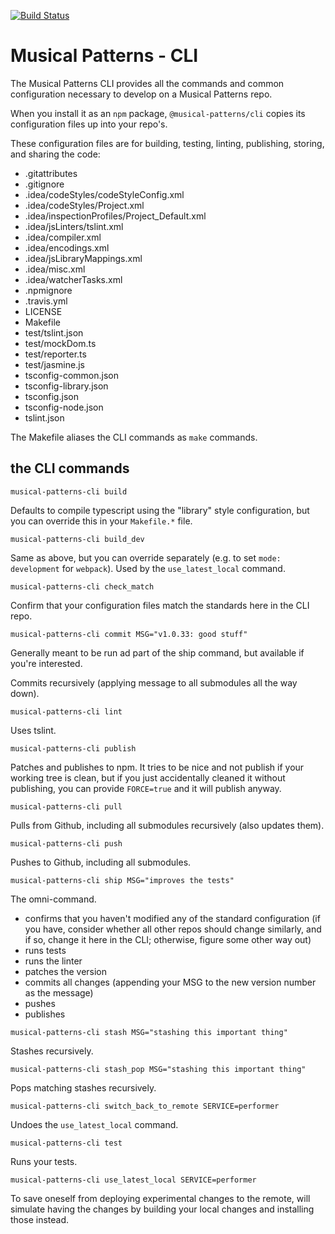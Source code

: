 [![Build Status](https://travis-ci.com/MusicalPatterns/cli.svg?branch=master)](https://travis-ci.com/MusicalPatterns/cli)

# Musical Patterns - CLI

The Musical Patterns CLI provides all the commands and common configuration necessary to develop on a Musical Patterns repo.

When you install it as an `npm` package, `@musical-patterns/cli` copies its configuration files up into your repo's.

These configuration files are for building, testing, linting, publishing, storing, and sharing the code:

- .gitattributes
- .gitignore
- .idea/codeStyles/codeStyleConfig.xml
- .idea/codeStyles/Project.xml
- .idea/inspectionProfiles/Project_Default.xml
- .idea/jsLinters/tslint.xml
- .idea/compiler.xml
- .idea/encodings.xml
- .idea/jsLibraryMappings.xml
- .idea/misc.xml
- .idea/watcherTasks.xml
- .npmignore
- .travis.yml
- LICENSE
- Makefile
- test/tslint.json
- test/mockDom.ts
- test/reporter.ts
- test/jasmine.js
- tsconfig-common.json
- tsconfig-library.json
- tsconfig.json
- tsconfig-node.json
- tslint.json

The Makefile aliases the CLI commands as `make` commands.

## the CLI commands

`musical-patterns-cli build`

Defaults to compile typescript using the "library" style configuration, but you can override this in your `Makefile.*` file.

`musical-patterns-cli build_dev`

Same as above, but you can override separately (e.g. to set `mode: development` for `webpack`).
Used by the `use_latest_local` command.

`musical-patterns-cli check_match`

Confirm that your configuration files match the standards here in the CLI repo.

`musical-patterns-cli commit MSG="v1.0.33: good stuff"`

Generally meant to be run ad part of the ship command, but available if you're interested. 

Commits recursively (applying message to all submodules all the way down).

`musical-patterns-cli lint`

Uses tslint.

`musical-patterns-cli publish`

Patches and publishes to npm.
It tries to be nice and not publish if your working tree is clean, but if you just accidentally cleaned it without publishing, you can provide `FORCE=true` and it will publish anyway.

`musical-patterns-cli pull`

Pulls from Github, including all submodules recursively (also updates them).

`musical-patterns-cli push`

Pushes to Github, including all submodules.

`musical-patterns-cli ship MSG="improves the tests"`

The omni-command. 

- confirms that you haven't modified any of the standard configuration (if you have, consider whether all other repos should change similarly, and if so, change it here in the CLI; otherwise, figure some other way out)
- runs tests
- runs the linter
- patches the version
- commits all changes (appending your MSG to the new version number as the message)
- pushes
- publishes

`musical-patterns-cli stash MSG="stashing this important thing"`

Stashes recursively.

`musical-patterns-cli stash_pop MSG="stashing this important thing"`

Pops matching stashes recursively.

`musical-patterns-cli switch_back_to_remote SERVICE=performer`

Undoes the `use_latest_local` command.

`musical-patterns-cli test`

Runs your tests.

`musical-patterns-cli use_latest_local SERVICE=performer`

To save oneself from deploying experimental changes to the remote, will simulate having the changes by building your local changes and installing those instead.
